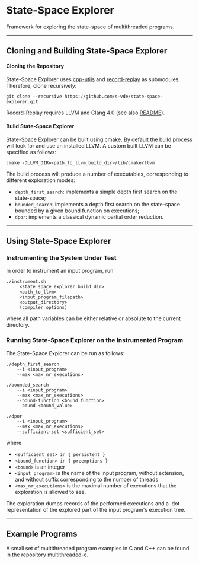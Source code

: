 # State-Space Explorer
Framework for exploring the state-space of multithreaded programs.

---

## Cloning and Building State-Space Explorer 

#### Cloning the Repository

State-Space Explorer uses 
[cpp-utils](https://github.com/s-vde/cpp-utils) and
[record-replay](https://github.com/s-vde/record-replay) as submodules. Therefore, clone recursively:

```
git clone --recursive https://github.com/s-vde/state-space-explorer.git
```

Record-Replay requires LLVM and Clang 4.0 (see also [README](https://github.com/s-vde/record-replay/blob/master/README.md)).

#### Build State-Space Explorer

State-Space Explorer can be built using cmake. By default the build process will look for and use an installed LLVM. A custom built LLVM can be specified as follows:

```
cmake -DLLVM_DIR=<path_to_llvm_build_dir>/lib/cmake/llvm 
```

The build process will produce a number of executables, corresponding to different exploration modes:
* `depth_first_search`: implements a simple depth first search on the state-space;
* `bounded_search`: implements a depth first search on the state-space bounded by a given bound function on executions;
* `dpor`: implements a classical dynamic partial order reduction.

---

## Using State-Space Explorer

### Instrumenting the System Under Test

In order to instrument an input program, run

```
./instrument.sh
     <state_space_explorer_build_dir>
     <path_to_llvm>
     <input_program_filepath>
     <output_directory>
     (compiler_options)
```
where all path variables can be either relative or absolute to the current directory.

### Running State-Space Explorer on the Instrumented Program
 
The State-Space Explorer can be run as follows:

```
./depth_first_search 
    --i <input_program> 
    --max <max_nr_executions>
```

```
./bounded_search
    --i <input_program> 
    --max <max_nr_executions>
    --bound-function <bound_function> 
    --bound <bound_value> 
```

```
./dpor 
    --i <input_program> 
    --max <max_nr_executions>
    --sufficient-set <sufficient_set>
```

where
- `<sufficient_set> in { persistent }`
- `<bound_function> in { preemptions }`
- `<bound>` is an integer
- `<input_program>` is the name of the input program, without extension, and without suffix corresponding to the number of threads
- `<max_nr_executions>` is the maximal number of executions that the exploration is allowed to see.

The exploration dumps records of the performed executions
and a .dot representation of the explored part of the input program's execution tree.

---

## Example Programs

A small set of multithreaded program examples in C and C++ can be found in the repository [multithreaded-c](https://github.com/s-vde/multithreaded-c).
